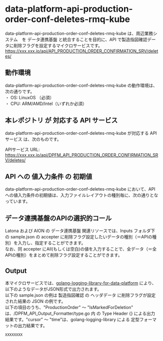 # data-platform-api-production-order-conf-deletes-rmq-kube

data-platform-api-production-order-conf-deletes-rmq-kube は、周辺業務システム　を データ連携基盤 と統合することを目的に、API で製造指図確認データに削除フラグを設定するマイクロサービスです。  
https://xxx.xxx.io/api/API_PRODUCTION_ORDER_CONFIRMATION_SRV/deletes/

## 動作環境
data-platform-api-production-order-conf-deletes-rmq-kube の動作環境は、次の通りです。  
・ OS: LinuxOS （必須）  
・ CPU: ARM/AMD/Intel（いずれか必須）  

## 本レポジトリ が 対応する API サービス
data-platform-api-production-order-conf-deletes-rmq-kube が対応する APIサービス は、次のものです。

APIサービス URL: https://xxx.xxx.io/api/DPFM_API_PRODUCTION_ORDER_CONFIRMATION_SRV/deletes/

## API への 値入力条件 の 初期値
data-platform-api-production-order-conf-deletes-rmq-kube において、API への値入力条件の初期値は、入力ファイルレイアウトの種別毎に、次の通りとなっています。  

## データ連携基盤のAPIの選択的コール

Latona および AION の データ連携基盤 関連リソースでは、Inputs フォルダ下の sample.json の accepter に削除フラグ設定したいデータの種別（＝APIの種別）を入力し、指定することができます。  
なお、同 accepter にAll(もしくは空白)の値を入力することで、全データ（＝全APIの種別）をまとめて削除フラグ設定することができます。  

## Output  
本マイクロサービスでは、[golang-logging-library-for-data-platform](https://github.com/latonaio/golang-logging-library-for-data-platform) により、以下のようなデータがJSON形式で出力されます。  
以下の sample.json の例は 製造指図確認 の ヘッダデータ に削除フラグが設定された結果の JSON の例です。  
以下の項目のうち、"ProductionOrder" ～ "IsMarkedForDeletion" は、/DPFM_API_Output_Formatter/type.go 内 の Type Header {} による出力結果です。"cursor" ～ "time"は、golang-logging-library による 定型フォーマットの出力結果です。  

```
XXXXXXXX
```
